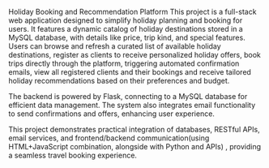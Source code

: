 Holiday Booking and Recommendation Platform
This project is a full-stack web application designed to simplify holiday planning and booking for users. It features a dynamic catalog of holiday destinations stored in a MySQL database, with details like price, trip kind, and special features.
Users can browse and refresh a curated list of available holiday destinations, register as clients to receive personalized holiday offers, book trips directly through the platform, triggering automated confirmation emails, view all registered clients and their bookings and receive tailored holiday recommendations based on their preferences and budget.

The backend is powered by Flask, connecting to a MySQL database for efficient data management. The system also integrates email functionality to send confirmations and offers, enhancing user experience.

This project demonstrates practical integration of databases, RESTful APIs, email services, and frontend/backend communication(using HTML+JavaScript combination, alongside with Python and APIs) , providing a seamless travel booking experience.
